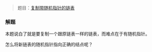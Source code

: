 > 题目：[复制带随机指针的链表](https://leetcode-cn.com/problems/copy-list-with-random-pointer/description/)

### 解题
本题说白了就是要复制一个跟原链表一样的链表，而难点在于有随机指针。

怎么将新链表的随机指针指向正确的结点呢？